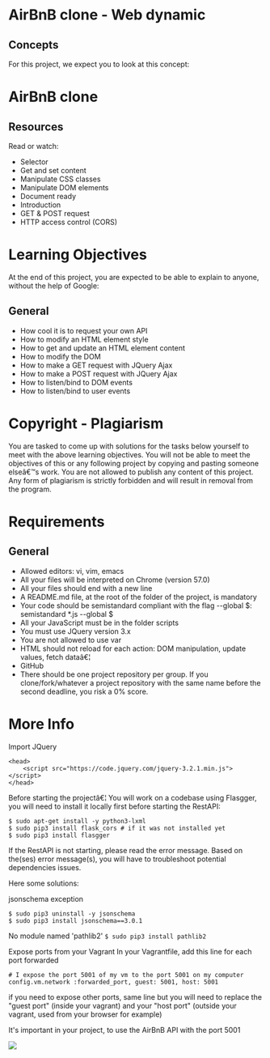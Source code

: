 # AirBnB clone - Web dynamic

## Concepts
For this project, we expect you to look at this concept:

# AirBnB clone
## Resources
Read or watch:

* Selector
* Get and set content
* Manipulate CSS classes
* Manipulate DOM elements
* Document ready
* Introduction
* GET & POST request
* HTTP access control (CORS)

# Learning Objectives
At the end of this project, you are expected to be able to explain to anyone, without the help of Google:

## General
* How cool it is to request your own API
* How to modify an HTML element style
* How to get and update an HTML element content
* How to modify the DOM
* How to make a GET request with JQuery Ajax
* How to make a POST request with JQuery Ajax
* How to listen/bind to DOM events
* How to listen/bind to user events

# Copyright - Plagiarism
You are tasked to come up with solutions for the tasks below yourself to meet with the above learning objectives.
You will not be able to meet the objectives of this or any following project by copying and pasting someone elseâ€™s work.
You are not allowed to publish any content of this project.
Any form of plagiarism is strictly forbidden and will result in removal from the program.

# Requirements
## General
* Allowed editors: vi, vim, emacs
* All your files will be interpreted on Chrome (version 57.0)
* All your files should end with a new line
* A README.md file, at the root of the folder of the project, is mandatory
* Your code should be semistandard compliant with the flag --global $: semistandard *.js --global $
* All your JavaScript must be in the folder scripts
* You must use JQuery version 3.x
* You are not allowed to use var
* HTML should not reload for each action: DOM manipulation, update values, fetch dataâ€¦
* GitHub
* There should be one project repository per group. If you clone/fork/whatever a project repository with the same name before the second deadline, you risk a 0% score.

# More Info
Import JQuery
```
<head>
    <script src="https://code.jquery.com/jquery-3.2.1.min.js"></script>
</head>
```
Before starting the projectâ€¦
You will work on a codebase using Flasgger, you will need to install it locally first before starting the RestAPI:
```
$ sudo apt-get install -y python3-lxml
$ sudo pip3 install flask_cors # if it was not installed yet
$ sudo pip3 install flasgger
```
If the RestAPI is not starting, please read the error message. Based on the(ses) error message(s), you will have to troubleshoot potential dependencies issues.

Here some solutions:

jsonschema exception
```
$ sudo pip3 uninstall -y jsonschema 
$ sudo pip3 install jsonschema==3.0.1
```
No module named 'pathlib2'
``` $ sudo pip3 install pathlib2 ```

Expose ports from your Vagrant
In your Vagrantfile, add this line for each port forwarded
```
# I expose the port 5001 of my vm to the port 5001 on my computer
config.vm.network :forwarded_port, guest: 5001, host: 5001 
```
if you need to expose other ports, same line but you will need to replace the "guest port" (inside your vagrant) and your "host port" (outside your vagrant, used from your browser for example)

It's important in your project, to use the AirBnB API with the port 5001

![](https://s3.amazonaws.com/intranet-projects-files/concepts/74/hbnb_step5.png)
